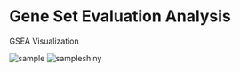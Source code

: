 # Gene Set Evaluation Analysis
GSEA Visualization

![sample](https://github.com/mikachoow21/GSEA/blob/master/Images/gsea.png?raw=true)
![sampleshiny](http://github.com/mikachoow21/GSEA/blob/master/Images/sample.png?raw=true)

